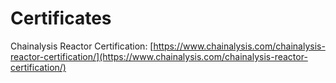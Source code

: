 # Certificates

Chainalysis Reactor Certification: [https://www.chainalysis.com/chainalysis-reactor-certification/](https://www.chainalysis.com/chainalysis-reactor-certification/)
